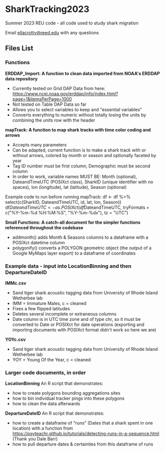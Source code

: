# SharkTracking2023
Summer 2023 REU code - all code used to study shark migration

Email ellacrotty@reed.edu with any questions

## Files List
### Functions
**ERDDAP_Import: A function to clean data imported from NOAA's ERDDAP data repository**
- Currently tested on Grid DAP Data from here: https://www.ncei.noaa.gov/erddap/info/index.html?page=1&itemsPerPage=1000
- Not tested on Table DAP Data so far
- Allows you to select variables to keep and "essential variables"
- Converts everything to numeric without totally losing the units by combining the units row with the header

**mapTrack: A function to map shark tracks with time color coding and arrows**
- Accepts many parameters
- Can be adapted, current function is to make a shark track with or without arrows, colored by month or season and optionally faceted by year
- Tag ID number must be first column, Demographic must be second column
- In order to work, variable names MUST BE: Month (optional), DateandTimeUTC (POSIXct class), SharkID (unique identifier with no spaces), lon (longitude), lat (latitude), Season (optional)

Example code to run before running mapTrack:
df <- df %>% 
  select(c(SharkID, DateandTimeUTC, id, lat, lon, Season))
df$DateandTimeUTC <- as.POSIXct(df$DateandTimeUTC, tryFormats = c("%Y-%m-%d %H:%M:%S", "%Y-%m-%dx"), tz = "UTC")

**Small Functions: A catch-all document for the simpler functions referenced throughout the codebase**
  - addmonth() adds Month & Seasons columns to a dataframe with a POSIXct datetime column
  - polygonify() converts a POLYGON geometric object (the output of a Google MyMaps layer export) to a dataframe of coordinates

### Example data - input into LocationBinning and then DepartureDateID

**IMMc.csv**
- Sand tiger shark acoustic tagging data from University of Rhode Island Wetherbee lab
- IMM = Immature Males, c = cleaned
- Fixes a few flipped latitudes
- Deletes several incomplete or extraneous columns
- Date column is in UTC time zone and of type chr, so it must be converted to Date or POSIXct for date operations (exporting and importing documents with POSIXct format didn't work so here we are)

**YOYc.csv**
- Sand tiger shark acoustic tagging data from University of Rhode Island Wetherbee lab
- YOY = Young Of the Year, c = cleaned

### Larger code documents, in order 

**LocationBinning**
An R script that demonstrates:
- how to create polygons bounding aggregations sites
- how to bin individual tracker pings into these polygons
- how to clean the data afterwards

**DepartureDateID**
An R script that demonstrates:
- how to create a dataframe of "runs" (Dates that a shark spent in one location) with a function from https://psyteachr.github.io/tutorials/detecting-runs-in-a-sequence.html (Thank you Dale Barr)
- how to pull departure dates & certainties from this dataframe of runs
